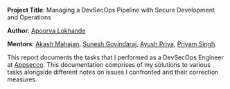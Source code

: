 **Project Title**: Managing a DevSecOps Pipeline with Secure Development and Operations

**Author**: [Apoorva Lokhande](https://www.linkedin.com/in/apoorva-lokhande-53b38515b/)

**Mentors**: [Akash Mahajan](https://twitter.com/makash), [Sunesh Govindaraj](https://twitter.com/suneshgovind), [Ayush Priya](https://twitter.com/ayushpriya10), [Priyam Singh](https://twitter.com/DevSecOpsgirl_).


This report documents the tasks that I performed as a DevSecOps Engineer at [Appsecco](https://appsecco.com/). This documentation comprises of my solutions to various tasks alongside different notes on issues I confronted and their correction measures.
